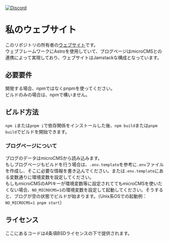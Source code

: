 [![Discord](https://img.shields.io/discord/777430548951728149?label=chat&logo=discord)](https://discord.gg/kfMwZUyGFG)
# 私のウェブサイト
このリポジトリの所有者の[ウェブサイト](https://tasuren.jp/)です。  
ウェブフレームワークにAstroを使用していて、ブログページはmicroCMSとの連携によって実現しており、ウェブサイトはJamstackな構成となっています。

## 必要要件
開発する場合、npmではなくpnpmを使ってください。  
ビルドのみの場合は、npmで構いません。

## ビルド方法
`npm i`または`pnpm i`で依存関係をインストールした後、`npm build`または`pnpm build`でビルドを開始できます。  
### ブログページについて
ブログのデータはmicroCMSから読み込みます。  
もしブログページもビルドを行う場合は、`.env.template`を参考に`.env`ファイルを作成し、そこに必要な情報を書き込んでください。または`.env.template`にある変数通りに環境変数を設定してください。  
もしもmicroCMSのAPIキーが環境変数等に設定されててもmicroCMSを使いたくない場合、`NO_MICROCMS=1`の環境変数を設定して起動してください。そうすると、ブログが空の状態でビルドが始まります。（Unix系OSでの起動例：`NO_MICROCMS=1 pnpm start`）

## ライセンス
ここにあるコードは4条項BSDライセンスの下で提供されます。